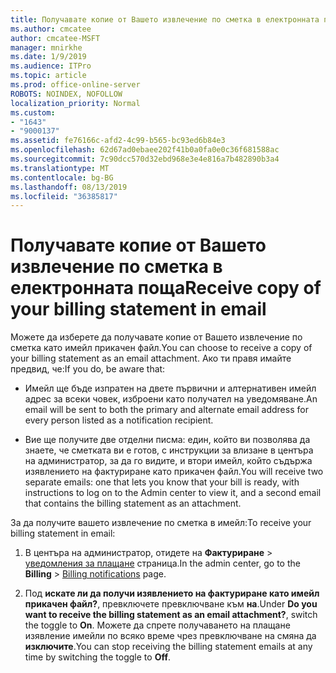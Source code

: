 ```yaml
---
title: Получавате копие от Вашето извлечение по сметка в електронната поща
ms.author: cmcatee
author: cmcatee-MSFT
manager: mnirkhe
ms.date: 1/9/2019
ms.audience: ITPro
ms.topic: article
ms.prod: office-online-server
ROBOTS: NOINDEX, NOFOLLOW
localization_priority: Normal
ms.custom:
- "1643"
- "9000137"
ms.assetid: fe76166c-afd2-4c99-b565-bc93ed6b84e3
ms.openlocfilehash: 62d67ad0ebaee202f41b0a0fa0e0c36f681588ac
ms.sourcegitcommit: 7c90dcc570d32ebd968e3e4e816a7b482890b3a4
ms.translationtype: MT
ms.contentlocale: bg-BG
ms.lasthandoff: 08/13/2019
ms.locfileid: "36385817"
---
```

# <a name="receive-copy-of-your-billing-statement-in-email"></a><span data-ttu-id="f9255-102">Получавате копие от Вашето извлечение по сметка в електронната поща</span><span class="sxs-lookup"><span data-stu-id="f9255-102">Receive copy of your billing statement in email</span></span>

<span data-ttu-id="f9255-103">Можете да изберете да получавате копие от Вашето извлечение по сметка като имейл прикачен файл.</span><span class="sxs-lookup"><span data-stu-id="f9255-103">You can choose to receive a copy of your billing statement as an email attachment.</span></span> <span data-ttu-id="f9255-104">Ако ти правя имайте предвид, че:</span><span class="sxs-lookup"><span data-stu-id="f9255-104">If you do, be aware that:</span></span>
  
- <span data-ttu-id="f9255-105">Имейл ще бъде изпратен на двете първични и алтернативен имейл адрес за всеки човек, изброени като получател на уведомяване.</span><span class="sxs-lookup"><span data-stu-id="f9255-105">An email will be sent to both the primary and alternate email address for every person listed as a notification recipient.</span></span>

- <span data-ttu-id="f9255-106">Вие ще получите две отделни писма: един, който ви позволява да знаете, че сметката ви е готов, с инструкции за влизане в центъра на администратор, за да го видите, и втори имейл, който съдържа изявлението на фактуриране като прикачен файл.</span><span class="sxs-lookup"><span data-stu-id="f9255-106">You will receive two separate emails: one that lets you know that your bill is ready, with instructions to log on to the Admin center to view it, and a second email that contains the billing statement as an attachment.</span></span>

<span data-ttu-id="f9255-107">За да получите вашето извлечение по сметка в имейл:</span><span class="sxs-lookup"><span data-stu-id="f9255-107">To receive your billing statement in email:</span></span>
  
1. <span data-ttu-id="f9255-108">В центъра на администратор, отидете на **Фактуриране** \> [уведомления за плащане](https://go.microsoft.com/fwlink/p/?linkid=853212) страница.</span><span class="sxs-lookup"><span data-stu-id="f9255-108">In the admin center, go to the **Billing** \> [Billing notifications](https://go.microsoft.com/fwlink/p/?linkid=853212) page.</span></span>

2. <span data-ttu-id="f9255-109">Под **искате ли да получи изявлението на фактуриране като имейл прикачен файл?**, превключете превключване към **на**.</span><span class="sxs-lookup"><span data-stu-id="f9255-109">Under **Do you want to receive the billing statement as an email attachment?**, switch the toggle to **On**.</span></span> <span data-ttu-id="f9255-110">Можете да спрете получаването на плащане изявление имейли по всяко време чрез превключване на смяна да **изключите**.</span><span class="sxs-lookup"><span data-stu-id="f9255-110">You can stop receiving the billing statement emails at any time by switching the toggle to **Off**.</span></span>